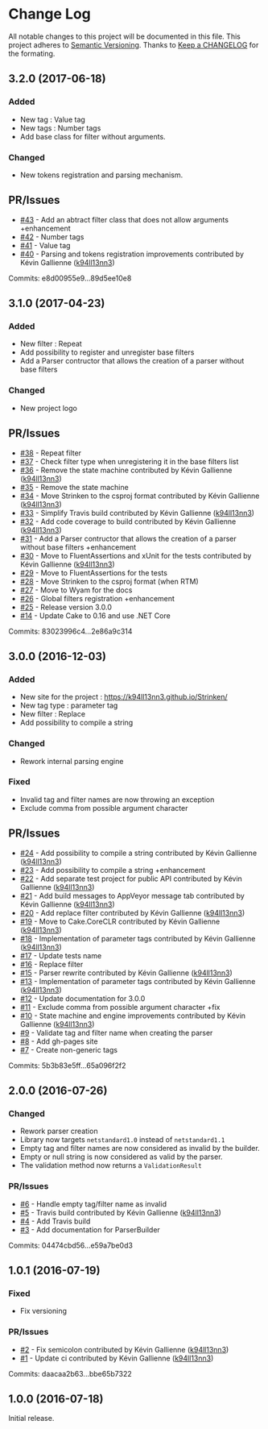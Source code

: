 # Change Log

All notable changes to this project will be documented in this file.
This project adheres to [Semantic Versioning](http://semver.org/).
Thanks to [Keep a CHANGELOG](http://keepachangelog.com/) for the formating.

## 3.2.0 (2017-06-18)

### Added 

- New tag : Value tag
- New tags : Number tags
- Add base class for filter without arguments.

### Changed

- New tokens registration and parsing mechanism.

## PR/Issues

 - [#43](https://github.com/k94ll13nn3/Strinken/issues/43) - Add an abtract filter class that does not allow arguments +enhancement
 - [#42](https://github.com/k94ll13nn3/Strinken/issues/42) - Number tags
 - [#41](https://github.com/k94ll13nn3/Strinken/issues/41) - Value tag
 - [#40](https://github.com/k94ll13nn3/Strinken/pull/40) - Parsing and tokens registration improvements contributed by Kévin Gallienne ([k94ll13nn3](https://github.com/k94ll13nn3))

Commits: e8d00955e9...89d5ee10e8

## 3.1.0 (2017-04-23)

### Added 

- New filter : Repeat
- Add possibility to register and unregister base filters
- Add a Parser contructor that allows the creation of a parser without base filters

### Changed

- New project logo

## PR/Issues

 - [#38](https://github.com/k94ll13nn3/Strinken/issues/38) - Repeat filter
 - [#37](https://github.com/k94ll13nn3/Strinken/issues/37) - Check filter type when unregistering it in the base filters list
 - [#36](https://github.com/k94ll13nn3/Strinken/pull/36) - Remove the state machine contributed by Kévin Gallienne ([k94ll13nn3](https://github.com/k94ll13nn3))
 - [#35](https://github.com/k94ll13nn3/Strinken/issues/35) - Remove the state machine
 - [#34](https://github.com/k94ll13nn3/Strinken/pull/34) - Move Strinken to the csproj format contributed by Kévin Gallienne ([k94ll13nn3](https://github.com/k94ll13nn3))
 - [#33](https://github.com/k94ll13nn3/Strinken/pull/33) - Simplify Travis build contributed by Kévin Gallienne ([k94ll13nn3](https://github.com/k94ll13nn3))
 - [#32](https://github.com/k94ll13nn3/Strinken/pull/32) - Add code coverage to build contributed by Kévin Gallienne ([k94ll13nn3](https://github.com/k94ll13nn3))
 - [#31](https://github.com/k94ll13nn3/Strinken/issues/31) - Add a Parser contructor that allows the creation of a parser without base filters +enhancement
 - [#30](https://github.com/k94ll13nn3/Strinken/pull/30) - Move to FluentAssertions and xUnit for the tests contributed by Kévin Gallienne ([k94ll13nn3](https://github.com/k94ll13nn3))
 - [#29](https://github.com/k94ll13nn3/Strinken/issues/29) - Move to FluentAssertions for the tests
 - [#28](https://github.com/k94ll13nn3/Strinken/issues/28) - Move Strinken to the csproj format (when RTM)
 - [#27](https://github.com/k94ll13nn3/Strinken/issues/27) - Move to Wyam for the docs
 - [#26](https://github.com/k94ll13nn3/Strinken/issues/26) - Global filters registration +enhancement
 - [#25](https://github.com/k94ll13nn3/Strinken/issues/25) - Release version 3.0.0
 - [#14](https://github.com/k94ll13nn3/Strinken/issues/14) - Update Cake to 0.16 and use .NET Core

Commits: 83023996c4...2e86a9c314

## 3.0.0 (2016-12-03)

### Added 

- New site for the project : https://k94ll13nn3.github.io/Strinken/
- New tag type : parameter tag
- New filter : Replace
- Add possibility to compile a string

### Changed

- Rework internal parsing engine

### Fixed 
- Invalid tag and filter names are now throwing an exception
- Exclude comma from possible argument character

## PR/Issues

 - [#24](https://github.com/k94ll13nn3/Strinken/pull/24) - Add possibility to compile a string contributed by Kévin Gallienne ([k94ll13nn3](https://github.com/k94ll13nn3))
 - [#23](https://github.com/k94ll13nn3/Strinken/issues/23) - Add possibility to compile a string +enhancement
 - [#22](https://github.com/k94ll13nn3/Strinken/pull/22) - Add separate test project for public API contributed by Kévin Gallienne ([k94ll13nn3](https://github.com/k94ll13nn3))
 - [#21](https://github.com/k94ll13nn3/Strinken/pull/21) - Add build messages to AppVeyor message tab contributed by Kévin Gallienne ([k94ll13nn3](https://github.com/k94ll13nn3))
 - [#20](https://github.com/k94ll13nn3/Strinken/pull/20) - Add replace filter contributed by Kévin Gallienne ([k94ll13nn3](https://github.com/k94ll13nn3))
 - [#19](https://github.com/k94ll13nn3/Strinken/pull/19) - Move to Cake.CoreCLR contributed by Kévin Gallienne ([k94ll13nn3](https://github.com/k94ll13nn3))
 - [#18](https://github.com/k94ll13nn3/Strinken/pull/18) - Implementation of parameter tags contributed by Kévin Gallienne ([k94ll13nn3](https://github.com/k94ll13nn3))
 - [#17](https://github.com/k94ll13nn3/Strinken/issues/17) - Update tests name
 - [#16](https://github.com/k94ll13nn3/Strinken/issues/16) - Replace filter
 - [#15](https://github.com/k94ll13nn3/Strinken/pull/15) - Parser rewrite contributed by Kévin Gallienne ([k94ll13nn3](https://github.com/k94ll13nn3))
 - [#13](https://github.com/k94ll13nn3/Strinken/pull/13) - Implementation of parameter tags contributed by Kévin Gallienne ([k94ll13nn3](https://github.com/k94ll13nn3))
 - [#12](https://github.com/k94ll13nn3/Strinken/issues/12) - Update documentation for 3.0.0
 - [#11](https://github.com/k94ll13nn3/Strinken/issues/11) - Exclude comma from possible argument character +fix
 - [#10](https://github.com/k94ll13nn3/Strinken/pull/10) - State machine and engine improvements contributed by Kévin Gallienne ([k94ll13nn3](https://github.com/k94ll13nn3))
 - [#9](https://github.com/k94ll13nn3/Strinken/issues/9) - Validate tag and filter name when creating the parser
 - [#8](https://github.com/k94ll13nn3/Strinken/issues/8) - Add gh-pages site
 - [#7](https://github.com/k94ll13nn3/Strinken/issues/7) - Create non-generic tags

Commits: 5b3b83e5ff...65a096f2f2

## 2.0.0 (2016-07-26)

### Changed

- Rework parser creation
- Library now targets `netstandard1.0` instead of `netstandard1.1`
- Empty tag and filter names are now considered as invalid by the builder.
- Empty or null string is now considered as valid by the parser.
- The validation method now returns a `ValidationResult`

### PR/Issues

 - [#6](https://github.com/k94ll13nn3/Strinken/issues/6) - Handle empty tag/filter name as invalid
 - [#5](https://github.com/k94ll13nn3/Strinken/pull/5) - Travis build contributed by Kévin Gallienne ([k94ll13nn3](https://github.com/k94ll13nn3))
 - [#4](https://github.com/k94ll13nn3/Strinken/issues/4) - Add Travis build
 - [#3](https://github.com/k94ll13nn3/Strinken/issues/3) - Add documentation for ParserBuilder

Commits: 04474cbd56...e59a7be0d3

## 1.0.1 (2016-07-19)

### Fixed

- Fix versioning

### PR/Issues

 - [#2](https://github.com/k94ll13nn3/Strinken/pull/2) - Fix semicolon contributed by Kévin Gallienne ([k94ll13nn3](https://github.com/k94ll13nn3))
 - [#1](https://github.com/k94ll13nn3/Strinken/pull/1) - Update ci contributed by Kévin Gallienne ([k94ll13nn3](https://github.com/k94ll13nn3))

Commits: daacaa2b63...bbe65b7322

## 1.0.0 (2016-07-18)

Initial release.
